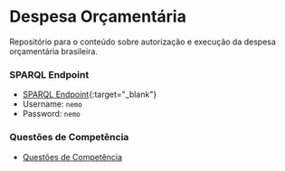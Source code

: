 # Despesa Orçamentária
Repositório para o conteúdo sobre autorização e execução da despesa orçamentária brasileira.

### SPARQL Endpoint

* [SPARQL Endpoint](dev.nemo.inf.ufes.br:5820/dpf#!/query){:target="_blank"}
* Username: ``` nemo ```
* Password: ``` nemo ```

### Questões de Competência

* [Questões de Competência](https://github.com/LucasBassetti/despesa-orcamentaria/questoes-de-competencia)
